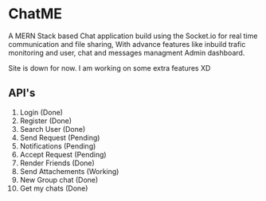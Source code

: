 
# ChatME

A MERN Stack based Chat application build using the Socket.io for real time communication and file sharing, With advance features like inbuild trafic monitoring and user, chat and messages managment Admin dashboard.

Site is down for now. I am working on some extra features XD


## API's

1. Login (Done)
2. Register (Done)
3. Search User (Done)
4. Send Request (Pending)
5. Notifications (Pending)
6. Accept Request (Pending)
7. Render Friends (Done)
8. Send Attachements (Working)
9. New Group chat (Done)
10. Get my chats (Done)